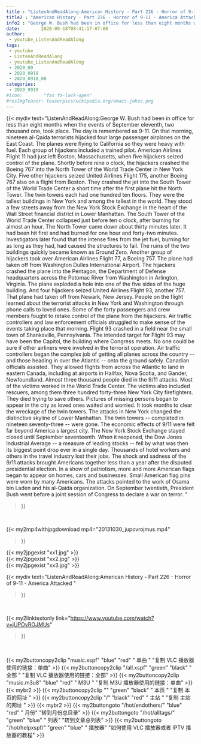 ```yaml
---
title : "ListenAndReadAlong:American History - Part 226 - Horror of 9-11 - America Attacked "
title2 : "American History - Part 226 - Horror of 9-11 - America Attacked "
info2 : "George W. Bush had been in office for less than eight months when the events of September eleventh, two thousand one, took place. The day is remembered as 9-11. On that morning, nineteen al-Qaida terrorists hijacked four large passenger airplanes on the East Coast. The planes were flying to California so they were heavy with fuel. Each group of hijackers included a trained pilot. American Airlines Flight 11 had just left Boston, Massachusetts, when five hijackers seized control of the plane. Shortly before nine o clock, the hijackers crashed the Boeing 767 into the North Tower of the World Trade Center in New York City. Five other hijackers seized United Airlines Flight 175, another Boeing 767 also on a flight from Boston. They crashed the jet into the South Tower of the World Trade Center a short time after the first plane hit the North Tower. The twin towers each had one hundred ten floors. They were the tallest buildings in New York and among the tallest in the world. They stood a few streets away from the New York Stock Exchange in the heart of the Wall Street financial district in Lower Manhattan. The South Tower of the World Trade Center collapsed just before ten o clock, after burning for almost an hour. The North Tower came down about thirty minutes later. It had been hit first and had burned for one hour and forty-two minutes. Investigators later found that the intense fires from the jet fuel, burning for as long as they had, had caused the structures to fail. The ruins of the two buildings quickly became known as Ground Zero. Another group of hijackers took over American Airlines Flight 77, a Boeing 757. The plane had taken off from Washington Dulles International Airport. The hijackers crashed the plane into the Pentagon, the Department of Defense headquarters across the Potomac River from Washington in Arlington, Virginia. The plane exploded a hole into one of the five sides of the huge building. And four hijackers seized United Airlines Flight 93, another 757. That plane had taken off from Newark, New Jersey. People on the flight learned about the terrorist attacks in New York and Washington through phone calls to loved ones. Some of the forty passengers and crew members fought to retake control of the plane from the hijackers. Air traffic controllers and law enforcement officials struggled to make sense of the events taking place that morning. Flight 93 crashed in a field near the small town of Shanksville, Pennsylvania. The intended target for Flight 93 may have been the Capitol, the building where Congress meets. No one could be sure if other airliners were involved in the terrorist operation. Air traffic controllers began the complex job of getting all planes across the country -- and those heading in over the Atlantic -- onto the ground safely. Canadian officials assisted. They allowed flights from across the Atlantic to land in eastern Canada, including at airports in Halifax, Nova Scotia, and Gander, Newfoundland. Almost three thousand people died in the 9/11 attacks. Most of the victims worked in the World Trade Center. The victims also included rescuers, among them three hundred forty-three New York City firefighters. They died trying to save others. Pictures of missing persons began to appear in the city as loved ones waited and worried. It took months to clear the wreckage of the twin towers. The attacks in New York changed the distinctive skyline of Lower Manhattan. The twin towers -- completed in nineteen seventy-three -- were gone. The economic effects of 9/11 were felt far beyond America s largest city. The New York Stock Exchange stayed closed until September seventeenth. When it reopened, the Dow Jones Industrial Average -- a measure of leading stocks -- fell by what was then its biggest point drop ever in a single day. Thousands of hotel workers and others in the travel industry lost their jobs. The shock and sadness of the 9/11 attacks brought Americans together less than a year after the disputed presidential election. In a show of patriotism, more and more American flags began to appear on homes, cars and businesses. Small American flag pins were worn by many Americans. The attacks pointed to the work of Osama bin Laden and his al-Qaida organization. On September twentieth, President Bush went before a joint session of Congress to declare a war on terror. "
date:        2020-09-18T08:41:17-07:00
author:
 - youtube_ListenAndReadAlong
tags:
 - youtube
 - ListenAndReadAlong
 - youtube_ListenAndReadAlong
 - 2020_09
 - 2020_0918
 - 2020_0918_08
categories:
 - 2020_0918
#icon:        "fas fa-lock-open"
#resImgTeaser: teaserpics/wikipedia.org/emacs-jokes.png
---
```


{{< mydiv text="ListenAndReadAlong:George W. Bush had been in office for less than eight months when the events of September eleventh, two thousand one, took place. The day is remembered as 9-11. On that morning, nineteen al-Qaida terrorists hijacked four large passenger airplanes on the East Coast. The planes were flying to California so they were heavy with fuel. Each group of hijackers included a trained pilot. American Airlines Flight 11 had just left Boston, Massachusetts, when five hijackers seized control of the plane. Shortly before nine o clock, the hijackers crashed the Boeing 767 into the North Tower of the World Trade Center in New York City. Five other hijackers seized United Airlines Flight 175, another Boeing 767 also on a flight from Boston. They crashed the jet into the South Tower of the World Trade Center a short time after the first plane hit the North Tower. The twin towers each had one hundred ten floors. They were the tallest buildings in New York and among the tallest in the world. They stood a few streets away from the New York Stock Exchange in the heart of the Wall Street financial district in Lower Manhattan. The South Tower of the World Trade Center collapsed just before ten o clock, after burning for almost an hour. The North Tower came down about thirty minutes later. It had been hit first and had burned for one hour and forty-two minutes. Investigators later found that the intense fires from the jet fuel, burning for as long as they had, had caused the structures to fail. The ruins of the two buildings quickly became known as Ground Zero. Another group of hijackers took over American Airlines Flight 77, a Boeing 757. The plane had taken off from Washington Dulles International Airport. The hijackers crashed the plane into the Pentagon, the Department of Defense headquarters across the Potomac River from Washington in Arlington, Virginia. The plane exploded a hole into one of the five sides of the huge building. And four hijackers seized United Airlines Flight 93, another 757. That plane had taken off from Newark, New Jersey. People on the flight learned about the terrorist attacks in New York and Washington through phone calls to loved ones. Some of the forty passengers and crew members fought to retake control of the plane from the hijackers. Air traffic controllers and law enforcement officials struggled to make sense of the events taking place that morning. Flight 93 crashed in a field near the small town of Shanksville, Pennsylvania. The intended target for Flight 93 may have been the Capitol, the building where Congress meets. No one could be sure if other airliners were involved in the terrorist operation. Air traffic controllers began the complex job of getting all planes across the country -- and those heading in over the Atlantic -- onto the ground safely. Canadian officials assisted. They allowed flights from across the Atlantic to land in eastern Canada, including at airports in Halifax, Nova Scotia, and Gander, Newfoundland. Almost three thousand people died in the 9/11 attacks. Most of the victims worked in the World Trade Center. The victims also included rescuers, among them three hundred forty-three New York City firefighters. They died trying to save others. Pictures of missing persons began to appear in the city as loved ones waited and worried. It took months to clear the wreckage of the twin towers. The attacks in New York changed the distinctive skyline of Lower Manhattan. The twin towers -- completed in nineteen seventy-three -- were gone. The economic effects of 9/11 were felt far beyond America s largest city. The New York Stock Exchange stayed closed until September seventeenth. When it reopened, the Dow Jones Industrial Average -- a measure of leading stocks -- fell by what was then its biggest point drop ever in a single day. Thousands of hotel workers and others in the travel industry lost their jobs. The shock and sadness of the 9/11 attacks brought Americans together less than a year after the disputed presidential election. In a show of patriotism, more and more American flags began to appear on homes, cars and businesses. Small American flag pins were worn by many Americans. The attacks pointed to the work of Osama bin Laden and his al-Qaida organization. On September twentieth, President Bush went before a joint session of Congress to declare a war on terror. "
>}}
<br>


{{< my2mp4withjpgdownload mp4="20131030_jupovrojmus.mp4"
>}}

{{< my2jpgexist "xx1.jpg" >}}<br>
{{< my2jpgexist "xx2.jpg" >}}<br>
{{< my2jpgexist "xx3.jpg" >}}<br>



{{< mydiv text="ListenAndReadAlong:American History - Part 226 - Horror of 9-11 - America Attacked "
>}}
<br>

{{< my2linktextonly link="https://www.youtube.com/watch?v=jUPOvROJMUs"
>}}


<br>

{{< my2buttoncopy2clip "music.xspf"        "blue"   "red"    " 单曲 "  "复制 VLC 播放器使用的链接：单曲" >}} {{< my2buttoncopy2clip "/all.xspf"         "green"  "black"  " 全部 "  "复制 VLC 播放器使用的链接：全部" >}} {{< my2buttoncopy2clip "music.m3u8"        "blue"   "red"    " M3U  "    "复制 M3U 播放器使用的链接：单曲" >}} {{< mybr2 >}} {{< my2buttoncopy2clip ""                  "green"  "black"  " 本页 "    "复制 本页的网址 " >}} {{< my2buttoncopy2clip "/"                 "black"  "red"    " 主站 "    "复制 主站的网址 " >}} {{< mybr2 >}} {{< my2buttongoto      "/hot/endothers/"   "blue"   "red"    " 月份"   "转到月份总目录" >}} {{< my2buttongoto      "/hot/alltags/"     "green"  "blue"   " 列表"   "转到文章总列表" >}} {{< my2buttongoto      "/hot/helpxspf/"    "green"  "blue"   " 播放器" "如何使用 VLC 播放器或者 IPTV 播放器的教程" >}} 
